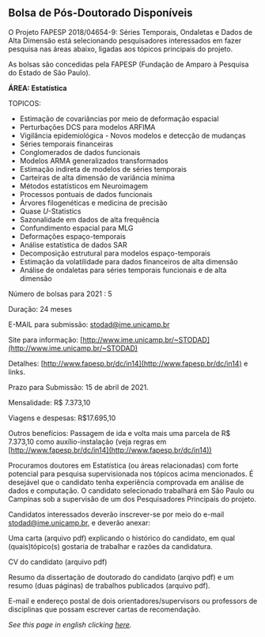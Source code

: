 ## Bolsa de Pós-Doutorado Disponíveis

O Projeto FAPESP 2018/04654-9: Séries Temporais, Ondaletas e Dados de
Alta Dimensão está selecionando pesquisadores interessados em fazer
pesquisa nas áreas abaixo, ligadas aos tópicos principais do projeto.

As bolsas são concedidas pela FAPESP (Fundação de Amparo à Pesquisa do
Estado de São Paulo).

**ÁREA: Estatística**

TOPICOS:

-   Estimação de covariâncias por meio de deformação espacial
-   Perturbações DCS para modelos ARFIMA
-   Vigilância epidemiológica - Novos modelos e detecção de mudanças
-   Séries temporais financeiras
-   Conglomerados de dados funcionais
-   Modelos ARMA generalizados transformados
-   Estimação indireta de modelos de séries temporais
-   Carteiras de alta dimensão de variância mínima
-   Métodos estatísticos em Neuroimagem
-   Processos pontuais de dados funcionais
-   Árvores filogenéticas e medicina de precisão
-   Quase *U*-Statistics
-   Sazonalidade em dados de alta frequência
-   Confundimento espacial para MLG
-   Deformações espaço-temporais
-   Análise estatística de dados SAR
-   Decomposição estrutural para modelos espaço-temporais
-   Estimação da volatilidade para dados financeiros de alta dimensão
-   Análise de ondaletas para séries temporais funcionais e de alta dimensão

Número de bolsas para 2021 : 5

Duração: 24 meses

E-MAIL para submissão: [stodad@ime.unicamp.br](mailto:stodad@ime.unicamp.br)

Site para informação: [http://www.ime.unicamp.br/~STODAD](http://www.ime.unicamp.br/~STODAD)

Detalhes: [http://www.fapesp.br/dc/in14](http://www.fapesp.br/dc/in14) e links.

Prazo para Submissão: 15 de abril de 2021.

Mensalidade: R\$ 7.373,10

Viagens e despesas: R\$17.695,10

Outros benefícios: Passagem de ida e volta mais uma parcela de R\$
7.373,10 como auxílio-instalação (veja regras em
[http://www.fapesp.br/dc/in14](http://www.fapesp.br/dc/in14))

Procuramos doutores em Estatística (ou áreas relacionadas) com forte
potencial para pesquisa supervisionada nos tópicos acima mencionados. É
desejável que o candidato tenha experiência comprovada em análise de
dados e computação. O candidato selecionado trabalhará em São Paulo ou
Campinas sob a supervisão de um dos Pesquisadores Principais do projeto.

Candidatos interessados deverão inscrever-se por meio do e-mail
[stodad@ime.unicamp.br](mailto:stodad@ime.unicamp.br), e deverão anexar:

Uma carta (arquivo pdf) explicando o histórico do candidato, em qual
(quais)tópico(s) gostaria de trabalhar e razões da candidatura.

CV do candidato (arquivo pdf)

Resumo da dissertação de doutorado do candidato (arqivo pdf) e um resumo
(duas páginas) de trabalhos publicados (arquivo pdf).

E-mail e endereço postal de dois orientadores/supervisors ou professors
de disciplinas que possam escrever cartas de recomendação.

*See this page in english clicking [here](PD_advertisement_ENG.md).*
